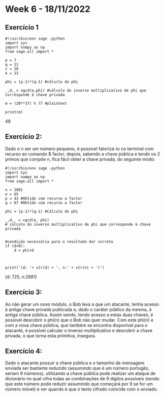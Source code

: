 # Week 6 - 18/11/2022
## Exercício 1 
```
#!/usr/bin/env sage -python
import sys
import numpy as np
from sage.all import *

p = 7
q = 11
c = 20
e = 13

phi = (p-1)*(q-1) #cáluclo do phi

_,d,_= xgcd(e,phi) #cálculo do inverso multiplicativo de phi que corresponde à chave privada

m = (20**37) % 77 #plaintext

print(m)
```
48

## Exercício 2:
Dado o n ser um número pequeno, é possível fatorizá-lo no terminal com recurso ao comando $ factor, depois, sabendo a chave pública e tendo os 2 primos que compõe n, fica fácil obter a chave privada, do seguinte modo:

```
#!/usr/bin/env sage -python
import sys
import numpy as np
from sage.all import *
​
n = 2881
e = 65
p = 43 #Obtido com recurso a factor
q = 67 #Obtido com recurso a factor
​
phi = (p-1)*(q-1) #Cálculo do phi
​
_,d,_ = xgcd(e, phi) 
# cálculo do inverso multiplicativo de phi que corresponde à chave privada
​
​
#condição necessária para o resultado dar correto
if (d<0):
    d = phi+d
​
​
​
print('(d: '+ str(d) + ', n:' + str(n) + ')')
```
(d: 725, n:2881)

## Exercício 3:
Ao não gerar um novo módulo, o Bob leva a que um atacante, tenha acesso à antiga chave privada publicada e, dado o caráter público da mesma, à antiga chave pública. Assim sendo, tendo acesso a estas duas chaves, é possível descobrir o phi(n) que o Bob não quer mudar. Com este phi(n) e com a nova chave pública, que também se encontra disponível para o atacante, é possível calcular o inverso multiplicativo e descobrir a chave privada, o que torna esta primitiva, insegura.


## Exercício 4:
Dado o atacante possuir a chave pública e o tamanho da mensagem enviada ser bastante reduzido (assumindo que é um número portugês, seriam 9 números), utilizando a chave pública pode realizar um ataque de dicionário no qual cifra todas as combinações de 9 dígitos possíveis (sendo que este número pode reduzir assumindo que começará por 9 se for um número móvel) e ver quando é que o texto cifrado coincide com o enviado.






